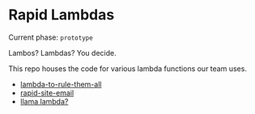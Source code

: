 # Rapid Lambdas

Current phase: `prototype`

Lambos? Lambdas? You decide.

This repo houses the code for various lambda functions our team uses.

 * [lambda-to-rule-them-all](/lambda-to-rule-them-all)
 * [rapid-site-email](/rapid-site-email)
 * [llama lambda?](https://www.outtherecolorado.com/wp-content/uploads/2017/03/e9bb2a136a67b3aa4f28fa89ff2e9e1f-1024x897.jpg)